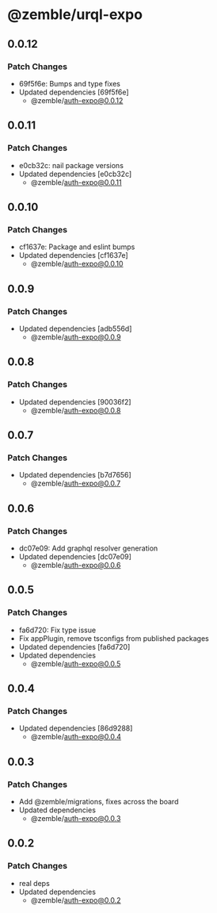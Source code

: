 # @zemble/urql-expo

## 0.0.12

### Patch Changes

- 69f5f6e: Bumps and type fixes
- Updated dependencies [69f5f6e]
  - @zemble/auth-expo@0.0.12

## 0.0.11

### Patch Changes

- e0cb32c: nail package versions
- Updated dependencies [e0cb32c]
  - @zemble/auth-expo@0.0.11

## 0.0.10

### Patch Changes

- cf1637e: Package and eslint bumps
- Updated dependencies [cf1637e]
  - @zemble/auth-expo@0.0.10

## 0.0.9

### Patch Changes

- Updated dependencies [adb556d]
  - @zemble/auth-expo@0.0.9

## 0.0.8

### Patch Changes

- Updated dependencies [90036f2]
  - @zemble/auth-expo@0.0.8

## 0.0.7

### Patch Changes

- Updated dependencies [b7d7656]
  - @zemble/auth-expo@0.0.7

## 0.0.6

### Patch Changes

- dc07e09: Add graphql resolver generation
- Updated dependencies [dc07e09]
  - @zemble/auth-expo@0.0.6

## 0.0.5

### Patch Changes

- fa6d720: Fix type issue
- Fix appPlugin, remove tsconfigs from published packages
- Updated dependencies [fa6d720]
- Updated dependencies
  - @zemble/auth-expo@0.0.5

## 0.0.4

### Patch Changes

- Updated dependencies [86d9288]
  - @zemble/auth-expo@0.0.4

## 0.0.3

### Patch Changes

- Add @zemble/migrations, fixes across the board
- Updated dependencies
  - @zemble/auth-expo@0.0.3

## 0.0.2

### Patch Changes

- real deps
- Updated dependencies
  - @zemble/auth-expo@0.0.2
